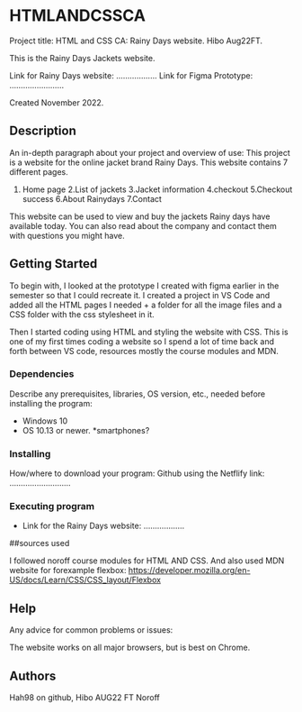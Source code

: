 # HTMLANDCSSCA
Project title: HTML and CSS CA: 
Rainy Days website. Hibo Aug22FT. 

This is the Rainy Days Jackets website. 

Link for Rainy Days website: ………………
Link for Figma Prototype: ……………………

Created November 2022.

## Description

An in-depth paragraph about your project and overview of use:
This project is a website for the online jacket brand Rainy Days. This website contains 7 different pages. 
1. Home page 
2.List of jackets 
3.Jacket information 
4.checkout 
5.Checkout success
6.About Rainydays
7.Contact

This website can be used to view and buy the jackets Rainy days have available today. You can also read about the company and contact them with questions you might have. 


## Getting Started
To begin with, I looked at the prototype I created with figma earlier in the semester so that I could recreate it. I created a project in VS Code and added all the HTML pages I needed + a folder for all the image files and a CSS folder with the css stylesheet in it.   

Then I started coding using HTML and styling the website with CSS. This is one of my first times coding a website so I spend a lot of time back and forth between VS code, resources mostly the course modules and MDN. 



### Dependencies

Describe any prerequisites, libraries, OS version, etc., needed before installing the program: 

* Windows 10
* OS 10.13 or newer. 
*smartphones?

### Installing
How/where to download your program: 
Github using the Netflify link: ………………………


### Executing program

- Link for the Rainy Days website: ………………

##sources used

I followed noroff course modules for HTML AND CSS. 
And also used MDN website for forexample flexbox: 
https://developer.mozilla.org/en-US/docs/Learn/CSS/CSS_layout/Flexbox

## Help

Any advice for common problems or issues:

The website works on all major browsers, but is best on Chrome. 


## Authors

Hah98 on github, Hibo AUG22 FT Noroff 

